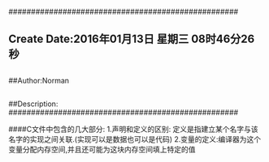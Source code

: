 ###################################################
## Create Date:2016年01月13日 星期三 08时46分26秒
##
##Author:Norman
##
##Description: 
###################################################

####C文件中包含的几大部分:
    1.声明和定义的区别:
        定义是指建立某个名字与该名字的实现之间关联.(实现可以是数据也可以是代码)
    2.变量的定义:编译器为这个变量分配内存空间,并且还可能为这块内存空间填上特定的值
